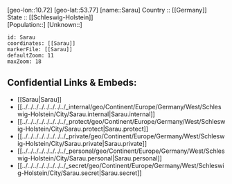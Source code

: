 ﻿---
location: [53.77,10.72] 
mapzoom: [7,12] 
mapmarker: city 
type: City
tags:
- geo/City


SpocWebEntityId: 33954
isDeleted: false
confidential: public

---
[geo-lon::10.72] 
[geo-lat::53.77] 
[name::Sarau] 
Country :: [[Germany]]  
State :: [[Schleswig-Holstein]]  
[Population::] 
[Unknown::] 


```leaflet
id: Sarau
coordinates: [[Sarau]] 
markerFile: [[Sarau]] 
defaultZoom: 11 
maxZoom: 18
```


## Confidential Links & Embeds: 
- [[Sarau|Sarau]]  
- [[../../../../../../../../_internal/geo/Continent/Europe/Germany/West/Schleswig-Holstein/City/Sarau.internal|Sarau.internal]] 
- [[../../../../../../../../_protect/geo/Continent/Europe/Germany/West/Schleswig-Holstein/City/Sarau.protect|Sarau.protect]] 
- [[../../../../../../../../_private/geo/Continent/Europe/Germany/West/Schleswig-Holstein/City/Sarau.private|Sarau.private]] 
- [[../../../../../../../../_personal/geo/Continent/Europe/Germany/West/Schleswig-Holstein/City/Sarau.personal|Sarau.personal]] 
- [[../../../../../../../../_secret/geo/Continent/Europe/Germany/West/Schleswig-Holstein/City/Sarau.secret|Sarau.secret]] 
